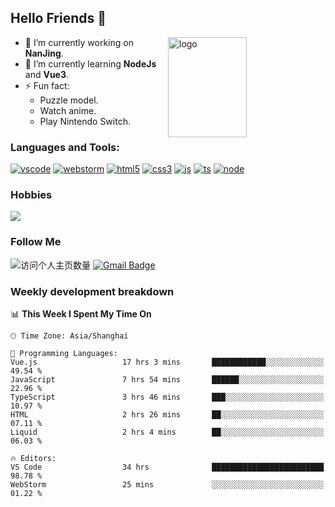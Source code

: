 ## Hello Friends 👋

<img src="https://github-readme-stats.vercel.app/api?username=Eugeniocode&show_icons=true&theme=vue" alt="logo" height="160" align="right" width="50%" />

- 🔭 I’m currently working on **NanJing**.
- 🌱 I’m currently learning **NodeJs** and **Vue3**.
- ⚡ Fun fact: 
  - Puzzle model.
  - Watch anime.
  - Play Nintendo Switch.



### Languages and Tools:

[![vscode](https://img.shields.io/badge/Visual%20Studio%20Code-blue?style=flat-square&logo=visualstudiocode&logoColor=ffffff)]()
[![webstorm](https://img.shields.io/badge/webstorm-528DD7?style=flat-square&logo=webstorm&logoColor=#ffffff)]()
[![html5](https://img.shields.io/badge/-HTML5-F16528?style=flat-square&logo=html5&logoColor=ffffff)]()
[![css3](https://img.shields.io/badge/-CSS3-3699D5?style=flat-square&logo=css3&logoColor=ffffff)]()
[![js](https://img.shields.io/badge/-Javascript-F0DA50?style=flat-square&logo=javascript&logoColor=ffffff)]()
[![ts](https://img.shields.io/badge/-Typescript-083061?style=flat-square&logo=typescript&logoColor=ffffff)]()
[![node](https://img.shields.io/badge/-Node.js-80BD00?style=flat-square&logo=nodedotjs&logoColor=ffffff)]()


### Hobbies

![](https://img.shields.io/badge/-Nintendo%20Switch-e60012?style=flat-square&logo=nintendo%20switch&logoColor=ffffff)

### Follow Me
![访问个人主页数量](https://komarev.com/ghpvc/?username=Eugeniocode&color=blue)
[![Gmail Badge](https://img.shields.io/badge/mail-eugeniocode@yeah.net-blue?style=flat&logo=Gmail&logoColor=white&link=mailto:eugeniocode@yeah.net)](mailto:eugeniocode@yeah.net)


### Weekly development breakdown
<!--START_SECTION:waka-->
📊 **This Week I Spent My Time On** 

```text
🕑︎ Time Zone: Asia/Shanghai

💬 Programming Languages: 
Vue.js                   17 hrs 3 mins       ████████████░░░░░░░░░░░░░   49.54 % 
JavaScript               7 hrs 54 mins       ██████░░░░░░░░░░░░░░░░░░░   22.96 % 
TypeScript               3 hrs 46 mins       ███░░░░░░░░░░░░░░░░░░░░░░   10.97 % 
HTML                     2 hrs 26 mins       ██░░░░░░░░░░░░░░░░░░░░░░░   07.11 % 
Liquid                   2 hrs 4 mins        ██░░░░░░░░░░░░░░░░░░░░░░░   06.03 % 

🔥 Editors: 
VS Code                  34 hrs              █████████████████████████   98.78 % 
WebStorm                 25 mins             ░░░░░░░░░░░░░░░░░░░░░░░░░   01.22 % 
```


<!--END_SECTION:waka-->

